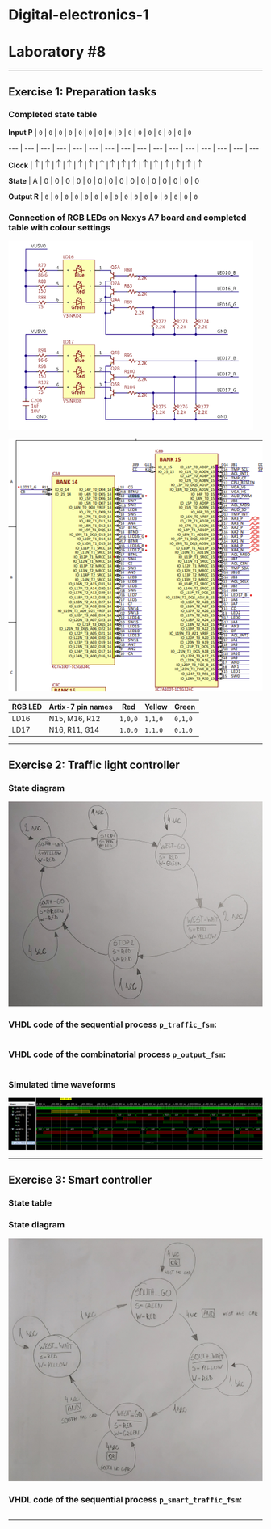 # **Digital-electronics-1**
# **Laboratory #8**


------------------------------------------------------------------------
## **Exercise 1: Preparation tasks**

### **Completed state table**
**Input P** | ```0``` |  ```0``` | ```0``` | ```0``` | ```0``` | ```0``` | ```0``` | ```0``` | ```0``` | ```0``` | ```0``` | ```0``` | ```0``` | ```0``` | ```0``` | ```0```

--- | --- | --- | --- | --- | --- | --- | --- | --- | --- | --- | --- | --- | --- | --- | ---

**Clock** | ![Arrow up](https://github.com/TaaviSalum/Digital-electronics-1/blob/main/Labs/08-traffic_lights/Pictures/Ex1.1.png) | ![Arrow up](https://github.com/TaaviSalum/Digital-electronics-1/blob/main/Labs/08-traffic_lights/Pictures/Ex1.1.png) | ![Arrow up](https://github.com/TaaviSalum/Digital-electronics-1/blob/main/Labs/08-traffic_lights/Pictures/Ex1.1.png) | ![Arrow up](https://github.com/TaaviSalum/Digital-electronics-1/blob/main/Labs/08-traffic_lights/Pictures/Ex1.1.png) | ![Arrow up](https://github.com/TaaviSalum/Digital-electronics-1/blob/main/Labs/08-traffic_lights/Pictures/Ex1.1.png) | ![Arrow up](https://github.com/TaaviSalum/Digital-electronics-1/blob/main/Labs/08-traffic_lights/Pictures/Ex1.1.png) | ![Arrow up](https://github.com/TaaviSalum/Digital-electronics-1/blob/main/Labs/08-traffic_lights/Pictures/Ex1.1.png) | ![Arrow up](https://github.com/TaaviSalum/Digital-electronics-1/blob/main/Labs/08-traffic_lights/Pictures/Ex1.1.png) | ![Arrow up](https://github.com/TaaviSalum/Digital-electronics-1/blob/main/Labs/08-traffic_lights/Pictures/Ex1.1.png) | ![Arrow up](https://github.com/TaaviSalum/Digital-electronics-1/blob/main/Labs/08-traffic_lights/Pictures/Ex1.1.png) | ![Arrow up](https://github.com/TaaviSalum/Digital-electronics-1/blob/main/Labs/08-traffic_lights/Pictures/Ex1.1.png) | ![Arrow up](https://github.com/TaaviSalum/Digital-electronics-1/blob/main/Labs/08-traffic_lights/Pictures/Ex1.1.png) | ![Arrow up](https://github.com/TaaviSalum/Digital-electronics-1/blob/main/Labs/08-traffic_lights/Pictures/Ex1.1.png) | ![Arrow up](https://github.com/TaaviSalum/Digital-electronics-1/blob/main/Labs/08-traffic_lights/Pictures/Ex1.1.png) | ![Arrow up](https://github.com/TaaviSalum/Digital-electronics-1/blob/main/Labs/08-traffic_lights/Pictures/Ex1.1.png) | ![Arrow up](https://github.com/TaaviSalum/Digital-electronics-1/blob/main/Labs/08-traffic_lights/Pictures/Ex1.1.png)

**State** | A | 0 | 0 | 0 | 0 | 0 | 0 | 0 | 0 | 0 | 0 | 0 | 0 | 0 | 0 | 0

**Output R** | ```0``` |  ```0``` | ```0``` | ```0``` | ```0``` | ```0``` | ```0``` | ```0``` | ```0``` | ```0``` | ```0``` | ```0``` | ```0``` | ```0``` | ```0``` | ```0```


### **Connection of RGB LEDs on Nexys A7 board and completed table with colour settings**
![RGB LEDs on Nexys A7 board](https://github.com/TaaviSalum/Digital-electronics-1/blob/main/Labs/08-traffic_lights/Pictures/Ex1.2.png)

![RGB LEDs on Nexys A7 board](https://github.com/TaaviSalum/Digital-electronics-1/blob/main/Labs/08-traffic_lights/Pictures/Ex1.3.png)

**RGB LED** | **Artix-7 pin names** | **Red** | **Yellow** | **Green** 
--- | --- | --- | --- | ---
LD16 | N15, M16, R12 | ```1,0,0``` | ```1,1,0``` | ```0,1,0```
LD17 | N16, R11, G14 | ```1,0,0``` | ```1,1,0``` | ```0,1,0```





------------------------------------------------------------------------
## **Exercise 2: Traffic light controller**

### **State diagram**
![State diagram](https://github.com/TaaviSalum/Digital-electronics-1/blob/main/Labs/08-traffic_lights/Pictures/Ex2.1.jpg)


### **VHDL code of the sequential process ```p_traffic_fsm```:**
```vhdl 

```


### **VHDL code of the combinatorial process ```p_output_fsm```:**
```vhdl 

```


### **Simulated time waveforms**
![Simulated time waveforms](https://github.com/TaaviSalum/Digital-electronics-1/blob/main/Labs/08-traffic_lights/Pictures/Ex2.2.png)




------------------------------------------------------------------------
## **Exercise 3: Smart controller**

### **State table**



### **State diagram**
![State diagram](https://github.com/TaaviSalum/Digital-electronics-1/blob/main/Labs/08-traffic_lights/Pictures/Ex3.jpg)


### **VHDL code of the sequential process ```p_smart_traffic_fsm```:**
```vhdl 

```





------------------------------------------------------------------------